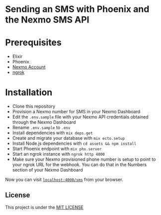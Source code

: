 # Sending an SMS with Phoenix and the Nexmo SMS API

# Prerequisites

* Elixir
* Phoenix
* [Nexmo Account](https://dashboard.nexmo.com/sign-up)
* [ngrok](https://ngrok.io)

# Installation

* Clone this repository
* Provision a Nexmo number for SMS in your Nexmo Dashboard
* Edit the `.env.sample` file with your Nexmo API credentials obtained through the Nexmo Dashboard
* Rename `.env.sample` to `.env`
* Install dependencies with `mix deps.get`
* Create and migrate your database with `mix ecto.setup`
* Install Node.js dependencies with `cd assets && npm install`
* Start Phoenix endpoint with `mix phx.server`
* Start an ngrok instance with `ngrok http 4000`
* Make sure your Nexmo provisioned phone number is setup to point to your ngrok URL for the webhook. You can do that in the Numbers section of your Nexmo Dashboard

Now you can visit [`localhost:4000/sms`](http://localhost:4000/sms) from your browser.


## License

This project is under the [MIT LICENSE](LICENSE.md)